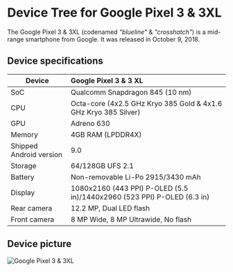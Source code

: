 # Device Tree for Google Pixel 3 & 3XL

The Google Pixel 3 & 3XL (codenamed _"blueline"_ & _"crosshatch"_) is a mid-range smartphone from Google.
It was released in October 9, 2018.

## Device specifications

| Device                         | Google Pixel 3 & 3 XL                                                     |
| ------------------------------ | :-------------------------------------------------------------------------|
| SoC                            | Qualcomm Snapdragon 845 (10 nm)                                           |
| CPU                            | Octa-core (4x2.5 GHz Kryo 385 Gold & 4x1.6 GHz Kryo 385 Silver)           |
| GPU                            | Adreno 630                                                                |
| Memory                         | 4GB RAM (LPDDR4X)                                                         |
| Shipped Android version        | 9.0                                                                       |
| Storage                        | 64/128GB UFS 2.1                                                          |
| Battery                        | Non-removable Li-Po 2915/3430 mAh |
| Display                        | 1080x2160 (443 PPI) P-OLED (5.5 in)/1440x2960 (523 PPI) P-OLED (6.3 in) |
| Rear camera                    | 12.2 MP, Dual LED flash |
| Front camera                   | 8 MP Wide, 8 MP Ultrawide, No flash |

## Device picture

![Google Pixel 3 & 3XL](https://m-cdn.phonearena.com/images/article/109732-wide-two_940/Google-Pixel-3-and-3-XL-price-release-date-and-carrier-availability.jpg?1539330559)